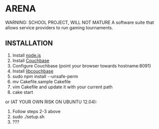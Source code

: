 # ARENA
WARNING: SCHOOL PROJECT, WILL NOT MATURE
A software suite that allows service providers to run gaming tournaments.

## INSTALLATION


1. Install [node.js](http://www.nodejs.org)
2. Install [Couchbase](http://www.couchbase.com/download)
3. Configure Couchbase (point your browser towards  hostname:8091)
4. Install [libcouchbase](http://www.couchbase.com/develop/c/current)
5. sudo npm install --unsafe-perm
6. mv Cakefile.sample Cakefile
7. vim Cakefile and update it with your current path
8. cake start

or (AT YOUR OWN RISK ON UBUNTU 12.04):

1. Follow steps 2-3 above
2. sudo ./setup.sh
3. ???





